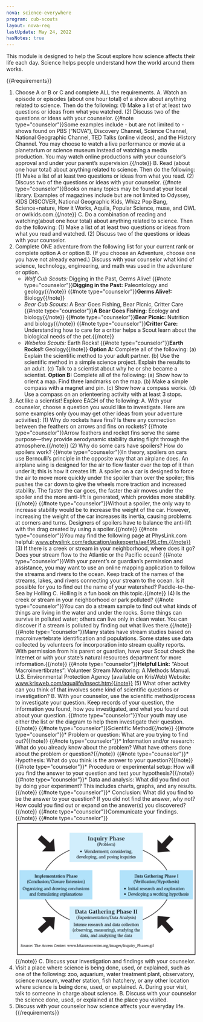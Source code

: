 ```yaml
---
nova: science-everywhere
program: cub-scouts
layout: nova-req
lastUpdate: May 24, 2022
hasNotes: true
---
```


This module is designed to help the Scout explore how science affects their life each day. Science helps people understand how the world around them works.

{{#requirements}}
1. Choose A or B or C and complete ALL the requirements.
    A. Watch an episode or episodes (about one hour total) of a show about anything related to science. Then do the following:
        (1) Make a list of at least two questions or ideas from what you watched.
        (2) Discuss two of the questions or ideas with your counselor.
            {{#note type="counselor"}}Some examples include - but are not limited to - shows found on PBS (“NOVA”), Discovery Channel, Science Channel, National Geographic Channel, TED Talks (online videos), and the History Channel. You may choose to watch a live performance or movie at a planetarium or science museum instead of watching a media production. You may watch online productions with your counselor’s approval and under your parent’s supervision.{{/note}}
    B. Read (about one hour total) about anything related to science. Then do the following:
        (1) Make a list of at least two questions or ideas from what you read.
        (2) Discuss two of the questions or ideas with your counselor.
            {{#note type="counselor"}}Books on many topics may be found at your local library. Examples of magazines include but are not limited to Odyssey, KIDS DISCOVER, National Geographic Kids, Whizz Pop Bang, Science+nature, How it Works, Aquila, Popular Science, muse, and OWL or owlkids.com.{{/note}}
    C. Do a combination of reading and watching(about one hour total) about anything related to science. Then do the following:
        (1) Make a list of at least two questions or ideas from what you read and watched.
        (2) Discuss two of the questions or ideas with your counselor.
2. Complete ONE adventure from the following list for your current rank or complete option A or option B. (If you choose an Adventure, choose one you have not already earned.) Discuss with your counselor what kind of science, technology, engineering, and math was used in the adventure or option.
    * *Wolf Cub Scouts:* Digging in the Past, Germs Alive!
        {{#note type="counselor"}}**Digging in the Past:** Paleontology and geology{{/note}}
        {{#note type="counselor"}}**Germs Alive!:** Biology{{/note}}
    * *Bear Cub Scouts:* A Bear Goes Fishing, Bear Picnic, Critter Care
        {{#note type="counselor"}}**A Bear Goes Fishing:** Ecology and biology{{/note}}
        {{#note type="counselor"}}**Bear Picnic:** Nutrition and biology{{/note}}
        {{#note type="counselor"}}**Critter Care:** Understanding how to care for a critter helps a Scout learn about the biological needs of the pet.{{/note}}
    * *Webelos Scouts:* Earth Rocks!
        {{#note type="counselor"}}**Earth Rocks!:** Geology{{/note}}
    **Option A:** Complete all of the following:
        (a) Explain the scientific method to your adult partner.
        (b) Use the scientific method in a simple science project. Explain the results to an adult.
        (c) Talk to a scientist about why he or she became a scientist.
    **Option B:** Complete all of the following:
        (a) Show how to orient a map. Find three landmarks on the map.
        (b) Make a simple compass with a magnet and pin.
        (c) Show how a compass works.
        (d) Use a compass on an orienteering activity with at least 3 stops.
3. Act like a scientist! Explore EACH of the following:
    A. With your counselor, choose a question you would like to investigate. Here are some examples only (you may get other ideas from your adventure activities):
        (1) Why do rockets have fins? Is there any connection between the feathers on arrows and fins on rockets?
            {{#note type="counselor"}}Arrow feathers and rocket fins serve the same purpose—they provide aerodynamic stability during flight through the atmosphere.{{/note}}
        (2) Why do some cars have spoilers? How do spoilers work?
            {{#note type="counselor"}}In theory, spoilers on cars use Bernoulli’s principle in the opposite way that an airplane does. An airplane wing is designed for the air to flow faster over the top of it than under it; this is how it creates lift. A spoiler on a car is designed to force the air to move more quickly under the spoiler than over the spoiler; this pushes the car down to give the wheels more traction and increased stability. The faster the car goes, the faster the air moves under the spoiler and the more anti-lift is generated, which provides more stability.{{/note}}
            {{#note type="counselor"}}Without a spoiler, the only way to increase stability would be to increase the weight of the car. However, increasing the weight of the car increases its inertia, causing problems at corners and turns. Designers of spoilers have to balance the anti-lift with the drag created by using a spoiler.{{/note}}
            {{#note type="counselor"}}You may find the following page at PhysLink.com helpful: www.physlink.com/education/askexperts/ae496.cfm.{{/note}}
        (3) If there is a creek or stream in your neighborhood, where does it go? Does your stream flow to the Atlantic or the Pacific ocean?
            {{#note type="counselor"}}With your parent’s or guardian’s permission and assistance, you may want to use an online mapping application to follow the streams and rivers to the ocean. Keep track of the names of the streams, lakes, and rivers connecting your stream to the ocean. Is it possible for you to find out the name of your watershed? Paddle-to-the-Sea by Holling C. Holling is a fun book on this topic.{{/note}}
        (4) Is the creek or stream in your neighborhood or park polluted?
            {{#note type="counselor"}}You can do a stream sample to find out what kinds of things are living in the water and under the rocks.  Some things can survive in polluted water; others can live only in clean water. You can discover if a stream is polluted by finding out what lives there.{{/note}}
            {{#note type="counselor"}}Many states have stream studies based on macroinvertebrate identification and populations. Some states use data collected by volunteers for incorporation into stream quality reports. With permission from his parent or guardian, have your Scout check the Internet or with your state’s natural resources department for more information.{{/note}}
            {{#note type="counselor"}}**Helpful Link:** “About Macroinvertibrates”: Volunteer Stream Monitoring: A Methods Manual. U.S. Environmental Protection Agency (available on KrisWeb) Website: www.krisweb.com/aqualife/insect.htm{{/note}}
        (5) What other activity can you think of that involves some kind of scientific questions or investigation?
    B. With your counselor, use the scientific method/process to investigate your question. Keep records of your question, the information you found, how you investigated, and what you found out about your question.
        {{#note type="counselor"}}Your youth may use either the list or the diagram to help them investigate their question.{{/note}}
        {{#note type="counselor"}}Scientific Method{{/note}}
        {{#note type="counselor"}}* Problem or question: What are you trying to find out?{{/note}}
        {{#note type="counselor"}}* Information and/or research: What do you already know about the problem? What have others done about the problem or question?{{/note}}
        {{#note type="counselor"}}* Hypothesis: What do you think is the answer to your question?{{/note}}
        {{#note type="counselor"}}* Procedure or experimental setup: How will you find the answer to your question and test your hypothesis?{{/note}}
        {{#note type="counselor"}}* Data and analysis: What did you find out by doing your experiment? This includes charts, graphs, and any results.{{/note}}
        {{#note type="counselor"}}* Conclusion: What did you find to be the answer to your question? If you did not find the answer, why not? How could you find out or expand on the answer(s) you discovered?{{/note}}
        {{#note type="counselor"}}Communicate your findings.{{/note}}
        {{#note type="counselor"}}<img src="inquiry-cycle.png" class="W(100%) H(a)">{{/note}}
    C. Discuss your investigation and findings with your counselor.
4. Visit a place where science is being done, used, or explained, such as one of the following: zoo, aquarium, water treatment plant, observatory, science museum, weather station, fish hatchery, or any other location where science is being done, used, or explained.
    A. During your visit, talk to someone in charge about science.
    B. Discuss with your counselor the science done, used, or explained at the place you visited.
5. Discuss with your counselor how science affects your everyday life.
{{/requirements}}
